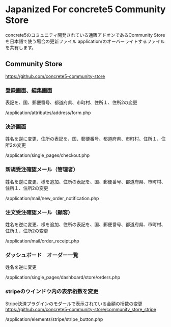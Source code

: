 # Japanized For concrete5 Community Store
concrete5のコミュニティ開発されている通販アドオンであるCommunity Storeを日本語で使う場合の更新ファイル
application/のオーバーライトするファイルを共有します。

## Community Store
https://github.com/concrete5-community-store

### 登録画面、編集画面

表記を、国、郵便番号、都道府県、市町村、住所１、住所2の変更

/application/attributes/address/form.php

### 決済画面

姓名を逆に変更、住所の表記を、国、郵便番号、都道府県、市町村、住所１、住所2の変更

/application/single_pages/checkout.php

### 新規受注確認メール（管理者）

姓名を逆に変更、様を追加、住所の表記を、国、郵便番号、都道府県、市町村、住所１、住所2の変更

/application/mail/new_order_notification.php

### 注文受注確認メール（顧客）

姓名を逆に変更、様を追加、住所の表記を、国、郵便番号、都道府県、市町村、住所１、住所2の変更

/application/mail/order_receipt.php

### ダッシュボード　オーダー一覧

姓名を逆に変更

/application/single_pages/dashboard/store/orders.php

### stripeのウインドウ内の表示桁数を変更

Stripe決済プラグインのモダールで表示されている金額の桁数の変更
https://github.com/concrete5-community-store/community_store_stripe

/application/elements/stripe/stripe_button.php